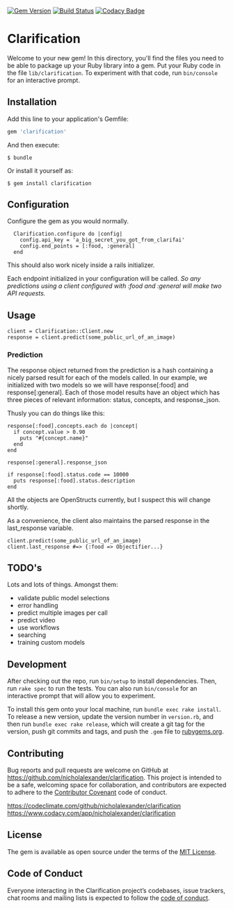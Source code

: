 [![Gem Version](https://badge.fury.io/rb/clarification.svg)](https://badge.fury.io/rb/clarification)
[![Build Status](https://travis-ci.org/nicholalexander/clarification.svg?branch=master)](https://travis-ci.org/nicholalexander/clarification)
[![Codacy Badge](https://api.codacy.com/project/badge/Grade/cb0dd6cce7ec48a191696780951c5efe)](https://www.codacy.com/app/nicholalexander/clarification?utm_source=github.com&amp;utm_medium=referral&amp;utm_content=nicholalexander/clarification&amp;utm_campaign=Badge_Grade)


# Clarification

Welcome to your new gem! In this directory, you'll find the files you need to be able to package up your Ruby library into a gem. Put your Ruby code in the file `lib/clarification`. To experiment with that code, run `bin/console` for an interactive prompt.

## Installation

Add this line to your application's Gemfile:

```ruby
gem 'clarification'
```

And then execute:

    $ bundle

Or install it yourself as:

    $ gem install clarification

## Configuration

Configure the gem as you would normally.

```
  Clarification.configure do |config|
    config.api_key = 'a_big_secret_you_got_from_clarifai'
    config.end_points = [:food, :general]
  end
```

This should also work nicely inside a rails initializer.

Each endpoint initialized in your configuration will be called.  _So any predictions using a client configured with :food and :general will make two API requests._

## Usage

```
client = Clarification::Client.new
response = client.predict(some_public_url_of_an_image)
```

### Prediction

The response object returned from the prediction is a hash containing a nicely parsed result for each of the models called.  In our example, we initialized with two models so we will have response[:food] and response[:general].  Each of those model results have an object which has three pieces of relevant information: status, concepts, and response_json.  

Thusly you can do things like this:

```
response[:food].concepts.each do |concept|
  if concept.value > 0.90
    puts "#{concept.name}"
  end
end
```

```
response[:general].response_json
```

```
if response[:food].status.code == 10000
  puts response[:food].status.description
end
```

All the objects are OpenStructs currently, but I suspect this will change shortly.

As a convenience, the client also maintains the parsed response in the last_response variable.

```
client.predict(some_public_url_of_an_image)
client.last_response #=> {:food => Objectifier...}
```

## TODO's

Lots and lots of things.  Amongst them:

* validate public model selections
* error handling
* predict multiple images per call
* predict video
* use workflows
* searching
* training custom models

## Development

After checking out the repo, run `bin/setup` to install dependencies. Then, run `rake spec` to run the tests. You can also run `bin/console` for an interactive prompt that will allow you to experiment.

To install this gem onto your local machine, run `bundle exec rake install`. To release a new version, update the version number in `version.rb`, and then run `bundle exec rake release`, which will create a git tag for the version, push git commits and tags, and push the `.gem` file to [rubygems.org](https://rubygems.org).

## Contributing

Bug reports and pull requests are welcome on GitHub at https://github.com/nicholalexander/clarification. This project is intended to be a safe, welcoming space for collaboration, and contributors are expected to adhere to the [Contributor Covenant](http://contributor-covenant.org) code of conduct.

https://codeclimate.com/github/nicholalexander/clarification
https://www.codacy.com/app/nicholalexander/clarification


## License

The gem is available as open source under the terms of the [MIT License](http://opensource.org/licenses/MIT).

## Code of Conduct

Everyone interacting in the Clarification project’s codebases, issue trackers, chat rooms and mailing lists is expected to follow the [code of conduct](https://github.com/nicholalexander/clarification/blob/master/CODE_OF_CONDUCT.md).
